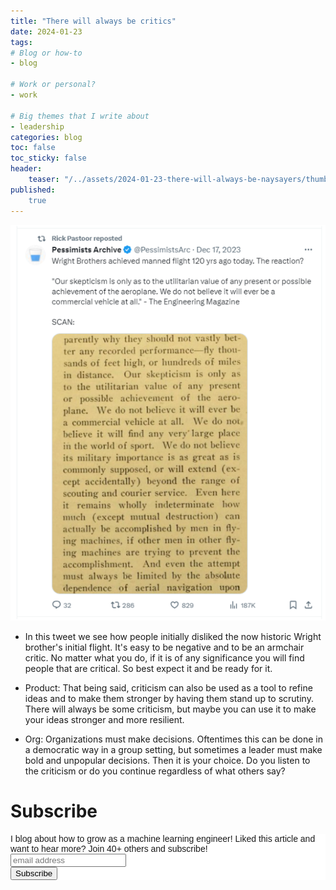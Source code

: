 ```yaml
---
title: "There will always be critics"
date: 2024-01-23
tags:
# Blog or how-to
- blog

# Work or personal?
- work

# Big themes that I write about
- leadership
categories: blog
toc: false
toc_sticky: false
header:
    teaser: "/../assets/2024-01-23-there-will-always-be-naysayers/thumbnail.png"
published:
    true
---
```

<!-- ctrl + alt + v -->

<!-- Checklist:
Title = insight
Interesting 1st sentence
Short and concise -->

![](/../assets/2024-01-23-there-will-always-be-naysayers/2024-01-23-12-02-48.png)

* In this tweet we see how people initially disliked the now historic Wright brother's initial flight. It's easy to be negative and to be an armchair critic. No matter what you do, if it is of any significance you will find people that are critical. So best expect it and be ready for it. 

* Product: That being said, criticism can also be used as a tool to refine ideas and to make them stronger by having them stand up to scrutiny. There will always be some criticism, but maybe you can use it to make your ideas stronger and more resilient. 

* Org: Organizations must make decisions. Oftentimes this can be done in a democratic way in a group setting, but sometimes a leader must make bold and unpopular decisions. Then it is your choice. Do you listen to the criticism or do you continue regardless of what others say?

# Subscribe

<!-- Begin Mailchimp Signup Form -->
<link href="//cdn-images.mailchimp.com/embedcode/horizontal-slim-10_7.css" rel="stylesheet" type="text/css">
<style type="text/css">
#mc_embed_signup{background:#fff; clear:left; font:14px Helvetica,Arial,sans-serif; width:100%;}
/* Add your own Mailchimp form style overrides in your site stylesheet or in this style block.
    We recommend moving this block and the preceding CSS link to the HEAD of your HTML file. */
</style>
<div id="mc_embed_signup">
<form action="https://gmail.us3.list-manage.com/subscribe/post?u=92fe86c389878585bc87837e8&amp;id=50543deff9" method="post" id="mc-embedded-subscribe-form" name="mc-embedded-subscribe-form" class="validate" target="_blank" novalidate>
    <div id="mc_embed_signup_scroll">
<label for="mce-EMAIL">I blog about how to grow as a machine learning engineer! Liked this article and want to hear more? Join 40+ others and subscribe!</label>
<input type="email" value="" name="EMAIL" class="email" id="mce-EMAIL" placeholder="email address" required>
    <!-- real people should not fill this in and expect good things - do not remove this or risk form bot signups-->
    <div style="position: absolute; left: -5000px;" aria-hidden="true"><input type="text" name="b_92fe86c389878585bc87837e8_50543deff9" tabindex="-1" value=""></div>
    <div class="clear"><input type="submit" value="Subscribe" name="subscribe" id="mc-embedded-subscribe" class="button"></div>
    </div>
</form>
</div>
<!--End mc_embed_signup-->
    